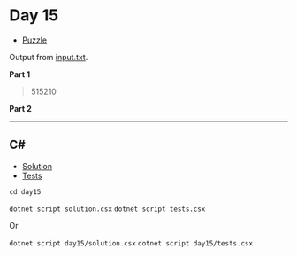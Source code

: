 # Day 15

- [Puzzle](PUZZLE.md)

Output from [input.txt](input.txt).
<!-- Output from [input.txt](day15/input.txt). -->

**Part 1**

> 515210

**Part 2**

> 

---

## C\#

- [Solution](solution.csx)
- [Tests](tests.csx)

`cd day15`

`dotnet script solution.csx`
`dotnet script tests.csx`

Or

`dotnet script day15/solution.csx`
`dotnet script day15/tests.csx`
